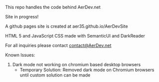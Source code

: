 This repo handles the code behind AerDev.net

Site in progress!

A github pages site is created at aer35.github.io/AerDevSite

HTML 5 and JavaScript
CSS made with SemanticUI and DarkReader

For all inquiries please contact contact@AerDev.net

Known Issues:

1. Dark mode not working on chromium based desktop browsers
   - Temporary Solution: Removed dark mode on Chromium browsers until custom solution can be made
